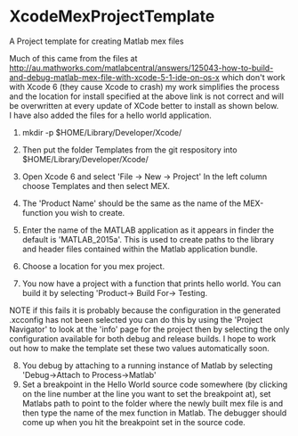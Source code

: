 # XcodeMexProjectTemplate
A Project template for creating Matlab mex files

Much of this came from the  files at  http://au.mathworks.com/matlabcentral/answers/125043-how-to-build-and-debug-matlab-mex-file-with-xcode-5-1-ide-on-os-x which don't work with Xcode 6 (they cause Xcode to crash) my work simplifies the process and the location for install specified at the above link is not correct and will be overwritten at every update of XCode better to install as shown below.  
I have also added the files for a hello world application.


1) mkdir -p $HOME/Library/Developer/Xcode/

2) Then put the folder Templates from the git respository into $HOME/Library/Developer/Xcode/
3) Open Xcode 6 and select 'File -> New -> Project' In the left column choose Templates and then select MEX.
4) The 'Product Name' should be the same as the name of the MEX-function you wish to create.
5) Enter the name of the MATLAB application as it appears in finder the default is 'MATLAB_2015a'. This is used to create paths to the library and header files contained within the Matlab application bundle.
6) Choose a location for you mex project.
7) You now have a project with a function that prints hello world. You can build it by selecting 'Product-> Build For-> Testing.

NOTE if this fails it is probably because the configuration in the generated .xcconfig has not been selected you can do this by using the 'Project Navigator' to look at the 'info' page for the project then by selecting the only configuration available for both debug and release builds.  I hope to work out how to make the template set these two values automatically soon.

8) You debug by attaching to a running instance of Matlab by selecting 'Debug->Attach to Process->Matlab' 
9) Set a breakpoint in the Hello World source code somewhere (by clicking on the line number at the line you want to set the breakpoint at), set Matlabs path to point to the folder where the newly built mex file is and then type the name of the mex function in Matlab. The debugger should come up when you hit the breakpoint set in the source code.



